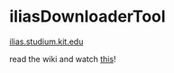 iliasDownloaderTool
===================

[ilias.studium.kit.edu](ilias.studium.kit.edu)


read the wiki and watch [this](http://www.youtube.com/watch?v=v3MA4_pUpq0&feature=youtu.be)!
